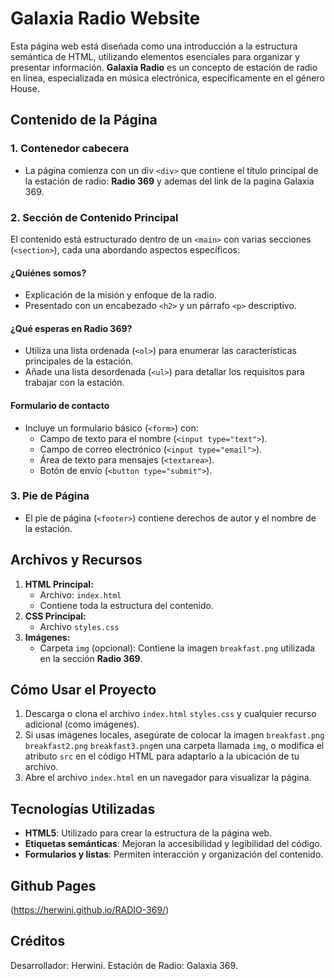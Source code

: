 # Galaxia Radio Website

Esta página web está diseñada como una introducción a la estructura semántica de HTML, utilizando elementos esenciales para organizar y presentar información. **Galaxia Radio** es un concepto de estación de radio en línea, especializada en música electrónica, específicamente en el género House.

## Contenido de la Página

### 1. **Contenedor cabecera**
- La página comienza con un div `<div>` que contiene el título principal de la estación de radio: **Radio 369** y ademas del link de la pagina Galaxia 369.

### 2. **Sección de Contenido Principal**
El contenido está estructurado dentro de un `<main>` con varias secciones (`<section>`), cada una abordando aspectos específicos:

#### **¿Quiénes somos?**
- Explicación de la misión y enfoque de la radio.
- Presentado con un encabezado `<h2>` y un párrafo `<p>` descriptivo.

#### **¿Qué esperas en Radio 369?**
- Utiliza una lista ordenada (`<ol>`) para enumerar las características principales de la estación.
- Añade una lista desordenada (`<ul>`) para detallar los requisitos para trabajar con la estación.

#### **Formulario de contacto**
- Incluye un formulario básico (`<form>`) con:
  - Campo de texto para el nombre (`<input type="text">`).
  - Campo de correo electrónico (`<input type="email">`).
  - Área de texto para mensajes (`<textarea>`).
  - Botón de envío (`<button type="submit">`).

### 3. **Pie de Página**
- El pie de página (`<footer>`) contiene derechos de autor y el nombre de la estación.

## Archivos y Recursos
1. **HTML Principal:**
   - Archivo: `index.html`
   - Contiene toda la estructura del contenido.
2. **CSS Principal:**
   - Archivo `styles.css`
3. **Imágenes:**
   - Carpeta `img` (opcional): Contiene la imagen `breakfast.png` utilizada en la sección **Radio 369**.

## Cómo Usar el Proyecto

1. Descarga o clona el archivo `index.html` `styles.css`  y cualquier recurso adicional (como imágenes).
2. Si usas imágenes locales, asegúrate de colocar la imagen `breakfast.png` `breakfast2.png` `breakfast3.png`en una carpeta llamada `img`, o modifica el atributo `src` en el código HTML para adaptarlo a la ubicación de tu archivo.
3. Abre el archivo `index.html` en un navegador para visualizar la página.

## Tecnologías Utilizadas

- **HTML5**: Utilizado para crear la estructura de la página web.
- **Etiquetas semánticas**: Mejoran la accesibilidad y legibilidad del código.
- **Formularios y listas**: Permiten interacción y organización del contenido.

## Github Pages
(https://herwini.github.io/RADIO-369/)

## Créditos
Desarrollador: Herwini.
Estación de Radio: Galaxia 369.
